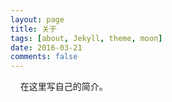 ```yaml
---
layout: page
title: 关于
tags: [about, Jekyll, theme, moon]
date: 2016-03-21
comments: false
---
```

    
在这里写自己的简介。
